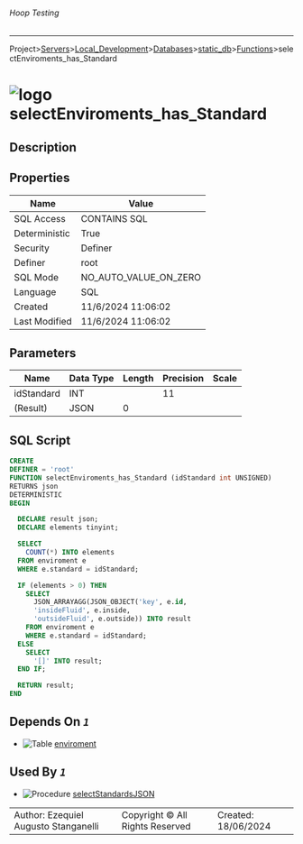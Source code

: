 ###### Hoop Testing
___
Project>[Servers](../../../../Servers.md)>[Local_Development](../../../Local_Development.md)>[Databases](../../Databases.md)>[static_db](../static_db.md)>[Functions](Functions.md)>selectEnviroments_has_Standard


# ![logo](../../../../../Images/function64.svg) selectEnviroments_has_Standard

## <a name="#Description"></a>Description
> 
## <a name="#Properties"></a>Properties
|Name|Value|
|---|---|
|SQL Access|CONTAINS SQL|
|Deterministic|True|
|Security|Definer|
|Definer|root|
|SQL Mode|NO_AUTO_VALUE_ON_ZERO|
|Language|SQL|
|Created|11/6/2024 11:06:02|
|Last Modified|11/6/2024 11:06:02|


## <a name="#Parameters"></a>Parameters
|Name|Data Type|Length|Precision|Scale|
|---|---|---|---|---|
|idStandard|INT||11||
|(Result)|JSON|0|||

## <a name="#SqlScript"></a>SQL Script
```SQL
CREATE
DEFINER = 'root'
FUNCTION selectEnviroments_has_Standard (idStandard int UNSIGNED)
RETURNS json
DETERMINISTIC
BEGIN

  DECLARE result json;
  DECLARE elements tinyint;

  SELECT
    COUNT(*) INTO elements
  FROM enviroment e
  WHERE e.standard = idStandard;

  IF (elements > 0) THEN
    SELECT
      JSON_ARRAYAGG(JSON_OBJECT('key', e.id,
      'insideFluid', e.inside,
      'outsideFluid', e.outside)) INTO result
    FROM enviroment e
    WHERE e.standard = idStandard;
  ELSE
    SELECT
      '[]' INTO result;
  END IF;

  RETURN result;
END
```

## <a name="#DependsOn"></a>Depends On _`1`_
- ![Table](../../../../../Images/table.svg) [enviroment](../Tables/enviroment.md)


## <a name="#UsedBy"></a>Used By _`1`_
- ![Procedure](../../../../../Images/procedure.svg) [selectStandardsJSON](../Procedures/selectStandardsJSON.md)


||||
|---|---|---|
|Author: Ezequiel Augusto Stanganelli|Copyright © All Rights Reserved|Created: 18/06/2024|